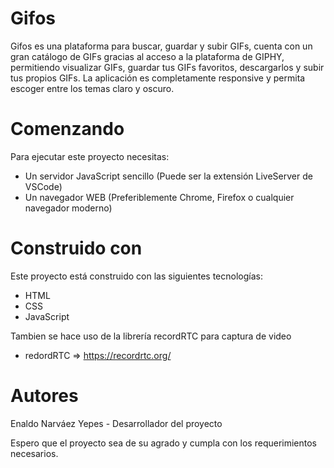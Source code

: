 # Gifos
Gifos es una plataforma para buscar, guardar y subir GIFs, cuenta con un gran catálogo de GIFs gracias al acceso a la plataforma de GIPHY, permitiendo visualizar GIFs, guardar tus GIFs favoritos, descargarlos y subir tus propios GIFs. La aplicación es completamente responsive y permita escoger entre los temas claro y oscuro.

# Comenzando
Para ejecutar este proyecto necesitas:
 - Un servidor JavaScript sencillo (Puede ser la extensión LiveServer de VSCode)
 - Un navegador WEB (Preferiblemente Chrome, Firefox o  cualquier navegador moderno)

 # Construido con
 Este proyecto está construido con las siguientes tecnologías:

 - HTML
 - CSS
 - JavaScript

 Tambien se hace uso de la librería recordRTC para captura de video 
 - redordRTC => https://recordrtc.org/

# Autores 
Enaldo Narváez Yepes - Desarrollador del proyecto

Espero que el proyecto sea de su agrado y cumpla con los requerimientos necesarios.
